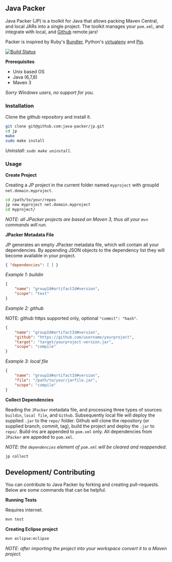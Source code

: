 ## Java Packer

Java Packer (JP) is a toolkit for Java that allows packing Maven Central, and local JARs into a single project. The toolkit manages your `pom.xml`, and integrate with local, and [Github](http://github.com) remote jars!

Packer is inspired by Ruby's [Bundler](http://bundler.io/), Python's [virtualenv](https://virtualenv.readthedocs.org/en/latest/) and [Pip](https://pip.readthedocs.org/en/latest/).

[![Build Status](https://travis-ci.org/java-packer/jp.svg?branch=master)](https://travis-ci.org/java-packer/jp)

**Prerequisites**

* Unix based OS
* Java (6,7,8)
* Maven 3

*Sorry Windows users, no support for you.*

### Installation

Clone the github repository and install it.

```bash
git clone git@github.com:java-packer/jp.git
cd jp
make
sudo make install
```

*Uninstall: `sudo make uninstall`.*


### Usage

**Create Project**

Creating a JP project in the current folder named `myproject` with groupId `net.domain.myproject`.

```bash
cd /path/to/your/repos
jp new myproject net.domain.myproject
cd myproject/
```

*NOTE: all JPacker projects are based on Maven 3, thus all your `mvn` commands will run.*


**JPacker Metadata File**

JP generates an empty JPacker metadata file, which will contain all your dependencies. By appending JSON objects to the dependency list they will become available in your project.

```json
{ "dependencies": [ ] }
```

*Example 1: buildin*

```json
{
	"name": "groupId#artifactId#version",
	"scope": "test"
}
```

*Example 2: github*

NOTE: github https supported only, optional `"commit": "hash"`.

```json
{
	"name": "groupId#artifactId#version",
	"github": "https://github.com/username/yourproject",
	"target": "target/yourproject-version.jar",
	"scope": "compile"
}
```

*Example 3: local file*

```json
{
	"name": "groupId#artifactId#version",
	"file": "/path/to/your/jarfile.jar",
	"scope": "compile"
}
```

**Collect Dependencies**

Reading the `JPacker` metadata file, and processing three types of sources: `buildin`, `local file`, and `Github`. Subsequently local file will deploy the supplied `.jar` to the `repo/` folder. Github will clone the repository (or supplied branch, commit, tag), build the project and deploy the `.jar` to `repo/`. Build-ins are appended to `pom.xml` only. All dependencies from `JPacker` are appeded to `pom.xml`.

*NOTE: the `dependencies` element of `pom.xml` will be cleared and reappended.*

```bash
jp collect
```


## Development/ Contributing

You can contribute to Java Packer by forking and creating pull-requests. Below are some commands that can be helpful.

**Running Tests**

Requires internet.

```bash
mvn test
```

**Creating Eclipse project**

```bash
mvn eclipse:eclipse
```

*NOTE: after importing the project into your workspace convert it to a Maven project.*






